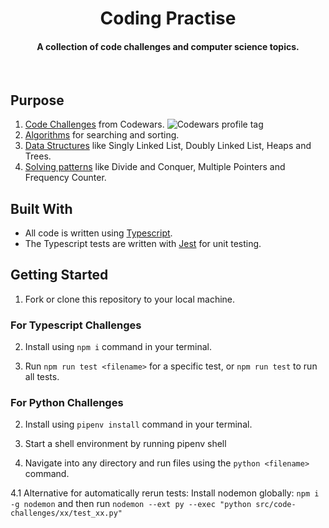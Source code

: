 <h1 align="center"> Coding Practise </h1>
<h4 align="center">A collection of code challenges and computer science topics.</h4>
<br>

## Purpose

1. [Code Challenges](src/code-challenges/) from Codewars. <img src="https://www.codewars.com/users/maltewirz/badges/micro" alt="Codewars profile tag" />
2. [Algorithms](src/computer-science/algorithms/) for searching and sorting.
3. [Data Structures](src/computer-science/data-structures/) like Singly Linked List, Doubly Linked List, Heaps and Trees.
4. [Solving patterns](src/computer-science/solving-patterns/) like Divide and Conquer, Multiple Pointers and Frequency Counter.

## Built With

- All code is written using [Typescript](https://www.typescriptlang.org/).
- The Typescript tests are written with [Jest](https://jestjs.io/en/) for unit testing.

## Getting Started 

1. Fork or clone this repository to your local machine.

### For Typescript Challenges

2. Install using `npm i` command in your terminal.

3. Run `npm run test <filename>` for a specific test, or `npm run test` to run all tests.

### For Python Challenges

2. Install using `pipenv install` command in your terminal.

3. Start a shell environment by running pipenv shell

4. Navigate into any directory and run files using the `python <filename>` command. 

4.1 Alternative for automatically rerun tests: Install nodemon globally: `npm i -g nodemon` and then run `nodemon --ext py --exec "python src/code-challenges/xx/test_xx.py"`
